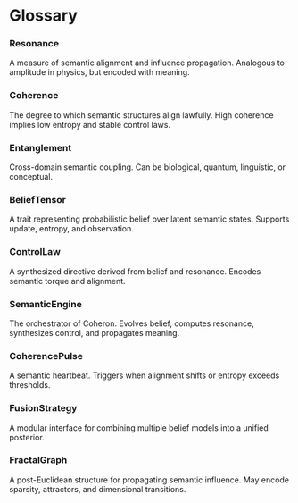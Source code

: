 # Glossary

### Resonance
A measure of semantic alignment and influence propagation. Analogous to amplitude in physics, but encoded with meaning.

### Coherence
The degree to which semantic structures align lawfully. High coherence implies low entropy and stable control laws.

### Entanglement
Cross-domain semantic coupling. Can be biological, quantum, linguistic, or conceptual.

### BeliefTensor
A trait representing probabilistic belief over latent semantic states. Supports update, entropy, and observation.

### ControlLaw
A synthesized directive derived from belief and resonance. Encodes semantic torque and alignment.

### SemanticEngine
The orchestrator of Coheron. Evolves belief, computes resonance, synthesizes control, and propagates meaning.

### CoherencePulse
A semantic heartbeat. Triggers when alignment shifts or entropy exceeds thresholds.

### FusionStrategy
A modular interface for combining multiple belief models into a unified posterior.

### FractalGraph
A post-Euclidean structure for propagating semantic influence. May encode sparsity, attractors, and dimensional transitions.